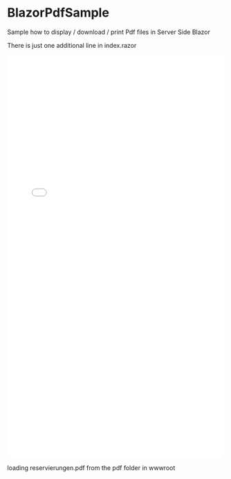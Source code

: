 # BlazorPdfSample
Sample how to display / download / print Pdf files in Server Side Blazor

There is just one additional line in index.razor

<iframe src="pdf/Reservierungen.pdf" style="width: 100%;height: 930px;border: none;" frameborder="0" allowfullscreen></iframe>

loading reservierungen.pdf from the pdf folder in wwwroot
